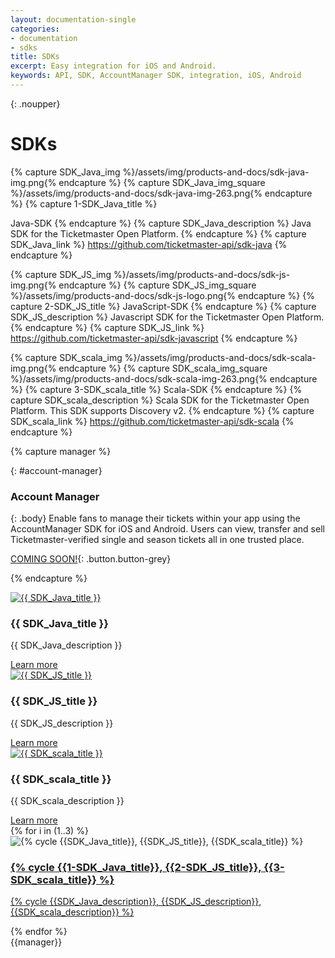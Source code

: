 ```yaml
---
layout: documentation-single
categories:
- documentation
- sdks
title: SDKs
excerpt: Easy integration for iOS and Android.
keywords: API, SDK, AccountManager SDK, integration, iOS, Android
---
```



{: .noupper}
# SDKs

{% capture SDK_Java_img %}/assets/img/products-and-docs/sdk-java-img.png{% endcapture %}
{% capture SDK_Java_img_square %}/assets/img/products-and-docs/sdk-java-img-263.png{% endcapture %}
{% capture 1-SDK_Java_title %}

Java-SDK
{% endcapture %}
{% capture SDK_Java_description %}
Java SDK for the Ticketmaster Open Platform. 
{% endcapture %}
{% capture SDK_Java_link %}
https://github.com/ticketmaster-api/sdk-java
{% endcapture %}

{% capture SDK_JS_img %}/assets/img/products-and-docs/sdk-js-img.png{% endcapture %}
{% capture SDK_JS_img_square %}/assets/img/products-and-docs/sdk-js-logo.png{% endcapture %}
{% capture 2-SDK_JS_title %}
JavaScript-SDK
{% endcapture %}
{% capture SDK_JS_description %}
Javascript SDK for the Ticketmaster Open Platform.
{% endcapture %}
{% capture SDK_JS_link %}
https://github.com/ticketmaster-api/sdk-javascript
{% endcapture %}

{% capture SDK_scala_img %}/assets/img/products-and-docs/sdk-scala-img.png{% endcapture %}
{% capture SDK_scala_img_square %}/assets/img/products-and-docs/sdk-scala-img-263.png{% endcapture %}
{% capture 3-SDK_scala_title %}
Scala-SDK
{% endcapture %}
{% capture SDK_scala_description %}
Scala SDK for the Ticketmaster Open Platform. This SDK supports Discovery v2.
{% endcapture %}
{% capture SDK_scala_link %}
https://github.com/ticketmaster-api/sdk-scala
{% endcapture %}

{% capture manager %}

{: #account-manager}
### Account Manager

{: .body}
Enable fans to manage their tickets within your app using 
the AccountManager SDK for iOS and Android. Users can 
view, transfer and sell Ticketmaster-verified single and 
season tickets all in one trusted place.

[COMING SOON!](javascript:void(0)){: .button.button-grey}

{% endcapture %}


<div class="no-desktop" markdown="1">
  <div class="raw" id="sdk-java"> 
    <div class="col-xs-12 col-sm-12 col-md-9 col-lg-10">        
        <div class="tutorials-article">                
            <a href="{{ SDK_Java_link }}"><img src=" {{ SDK_Java_img }} " class="image" alt="{{ SDK_Java_title }}"/></a>                
            <div class="announcement">
                <h3>{{ SDK_Java_title }}</h3>
                <p>{{ SDK_Java_description }}</p>
                <a class="button button-blue" href="{{ SDK_Java_link }}">Learn more</a>              
            </div>                
        </div>
    </div>
    <div class="clearfix" ></div>
  </div>  
  <div class="raw" id="sdk-javascript"> 
    <div class="col-xs-12 col-sm-12 col-md-9 col-lg-10">        
        <div class="tutorials-article">                
            <a href="{{ SDK_JS_link }}"><img src=" {{ SDK_JS_img }} " class="image" alt="{{ SDK_JS_title }}"/></a>                
            <div class="announcement">
                <h3>{{ SDK_JS_title }}</h3>
                <p>{{ SDK_JS_description }}</p>
                <a class="button button-blue" href="{{ SDK_JS_link }}">Learn more</a>              
            </div>                
        </div>
    </div>
    <div class="clearfix" ></div>
  </div>  
  <div class="raw" id="sdk-scala"> 
    <div class="col-xs-12 col-sm-12 col-md-9 col-lg-10">        
        <div class="tutorials-article">                
            <a href="{{ SDK_scala_link }}"><img src=" {{ SDK_scala_img }} " class="image" alt="{{ SDK_scala_title }}"/></a>                
            <div class="announcement">
                <h3>{{ SDK_scala_title }}</h3>
                <p>{{ SDK_scala_description }}</p>
                <a class="button button-blue" href="{{ SDK_scala_link }}">Learn more</a>              
            </div>                
        </div>
    </div>
    <div class="clearfix" ></div>
  </div>  
</div>


<!--caution! static loop 1 to 3-->
<div class="row tiles-wrapper desktop">
{% for i in (1..3) %}   
  <div class="col-md-4 col-lg-4 flipper" >      
    <div class="card" >    
        <div class="front">            
          <div class="img-wrapper">
            <img src="{% cycle {{SDK_Java_img_square}}, {{SDK_JS_img_square}},  {{SDK_scala_img_square}} %}" 
                 alt="{% cycle {{SDK_Java_title}}, {{SDK_JS_title}}, {{SDK_scala_title}} %}">
          </div>
        </div>
        <div class="back">
          <a href="{% cycle {{SDK_Java_link}},        {{SDK_JS_link}},        {{SDK_scala_link}} %}">
               <h3>{% cycle {{1-SDK_Java_title}},     {{2-SDK_JS_title}},     {{3-SDK_scala_title}} %}</h3>           
                <p>{% cycle {{SDK_Java_description}}, {{SDK_JS_description}}, {{SDK_scala_description}} %}</p>
          </a>
        </div>      
    </div>
  </div>  
{% endfor %}
</div><!--tiles-wrapper-->

<div class="grey-box android" markdown="1">
{{manager}}
</div>

<div id="disqus_thread" style="margin-top: 50px;"></div>
<script>
    var disqus_config = function () {
        this.page.url = document.URL || "http://developer.ticketmaster.com/";
        // this.page.identifier = "{{page.title}}";
        this.page.identifier = "http://developer.ticketmaster.com/products-and-docs/sdks/";
    };
    (function() { // DON'T EDIT BELOW THIS LINE
        var d = document, s = d.createElement('script');

        s.src = '//ticketmasterapi.disqus.com/embed.js';

        s.setAttribute('data-timestamp', +new Date());
        (d.head || d.body).appendChild(s);
    })();
</script>
